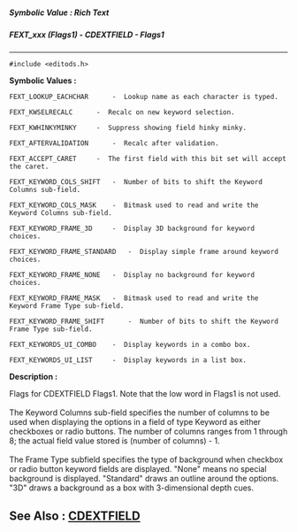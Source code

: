 ##### Symbolic Value : Rich Text
##### FEXT_xxx (Flags1) - CDEXTFIELD - Flags1
---
```
#include <editods.h>
```

**Symbolic Values :**

	FEXT_LOOKUP_EACHCHAR	  -  Lookup name as each character is typed.

	FEXT_KWSELRECALC	  -  Recalc on new keyword selection.

	FEXT_KWHINKYMINKY	  -  Suppress showing field hinky minky.

	FEXT_AFTERVALIDATION	  -  Recalc after validation.

	FEXT_ACCEPT_CARET	  -  The first field with this bit set will accept the caret.

	FEXT_KEYWORD_COLS_SHIFT	  -  Number of bits to shift the Keyword Columns sub-field.

	FEXT_KEYWORD_COLS_MASK	  -  Bitmask used to read and write the Keyword Columns sub-field.

	FEXT_KEYWORD_FRAME_3D	  -  Display 3D background for keyword choices.

	FEXT_KEYWORD_FRAME_STANDARD	  -  Display simple frame around keyword choices.

	FEXT_KEYWORD_FRAME_NONE	  -  Display no background for keyword choices.

	FEXT_KEYWORD_FRAME_MASK	  -  Bitmask used to read and write the Keyword Frame Type sub-field.

	FEXT_KEYWORD_FRAME_SHIFT	  -  Number of bits to shift the Keyword Frame Type sub-field.

	FEXT_KEYWORDS_UI_COMBO	  -  Display keywords in a combo box.

	FEXT_KEYWORDS_UI_LIST	  -  Display keywords in a list box.


**Description :**

Flags for CDEXTFIELD Flags1.  Note that the low word in Flags1 is not used.<br>
<br>
The Keyword Columns sub-field specifies the number of columns to be used when displaying the options in a field of type Keyword as either checkboxes or radio buttons.  The number of columns ranges from 1 through 8;  the actual field value stored is (number of columns) - 1.<br>
<br>
The Frame Type subfield specifies the type of background when checkbox or radio button keyword fields are displayed.  &quot;None&quot; means no special background is displayed.  &quot;Standard&quot; draws an outline around the options.  &quot;3D&quot; draws a background as a box with 3-dimensional depth cues.


**See Also :**
[CDEXTFIELD](/domino-c-api-docs/reference/Data/CDEXTFIELD)
---
